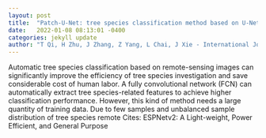 ```yaml
---
layout: post
title:  "Patch-U-Net: tree species classification method based on U-Net with class-balanced jigsaw resampling"
date:   2022-01-08 08:13:01 -0400
categories: jekyll update
author: "T Qi, H Zhu, J Zhang, Z Yang, L Chai, J Xie - International Journal of Remote Sensing, 2022"
---
```

Automatic tree species classification based on remote-sensing images can significantly improve the efficiency of tree species investigation and save considerable cost of human labor. A fully convolutional network (FCN) can automatically extract tree species-related features to achieve higher classification performance. However, this kind of method needs a large quantity of training data. Due to few samples and unbalanced sample distribution of tree species remote Cites: ESPNetv2: A Light-weight, Power Efficient, and General Purpose